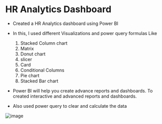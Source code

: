 # HR Analytics Dashboard
*  Created a HR Analytics dashboard using Power BI
* In this, I used different Visualizations and power query formulas Like
  1.  Stacked Column chart
  2.  Matrix
  3.  Donut chart
  4.  slicer
  5.  Card
  6.  Conditional Columns
  7.  Pie chart
  8.  Stacked Bar chart

* Power BI will help you create advance reports and dashboards. To created interactive and advanced reports and dashboards.
* Also used power query to clear and calculate the data

![image](https://github.com/NidhiAgrawal2602/HR-Analytics/assets/138298087/874d6d47-3088-4ad4-9a40-956a528734aa)

